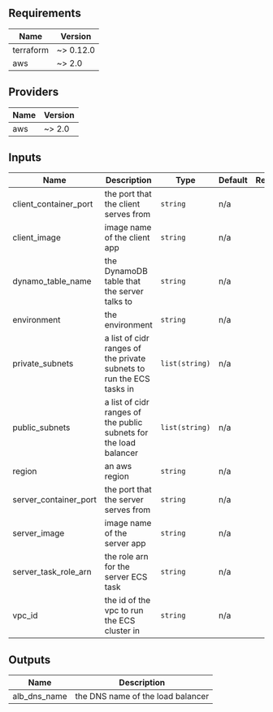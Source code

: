## Requirements

| Name | Version |
|------|---------|
| terraform | ~> 0.12.0 |
| aws | ~> 2.0 |

## Providers

| Name | Version |
|------|---------|
| aws | ~> 2.0 |

## Inputs

| Name | Description | Type | Default | Required |
|------|-------------|------|---------|:--------:|
| client\_container\_port | the port that the client serves from | `string` | n/a | yes |
| client\_image | image name of the client app | `string` | n/a | yes |
| dynamo\_table\_name | the DynamoDB table that the server talks to | `string` | n/a | yes |
| environment | the environment | `string` | n/a | yes |
| private\_subnets | a list of cidr ranges of the private subnets to run the ECS tasks in | `list(string)` | n/a | yes |
| public\_subnets | a list of cidr ranges of the public subnets for the load balancer | `list(string)` | n/a | yes |
| region | an aws region | `string` | n/a | yes |
| server\_container\_port | the port that the server serves from | `string` | n/a | yes |
| server\_image | image name of the server app | `string` | n/a | yes |
| server\_task\_role\_arn | the role arn for the server ECS task | `string` | n/a | yes |
| vpc\_id | the id of the vpc to run the ECS cluster in | `string` | n/a | yes |

## Outputs

| Name | Description |
|------|-------------|
| alb\_dns\_name | the DNS name of the load balancer |

